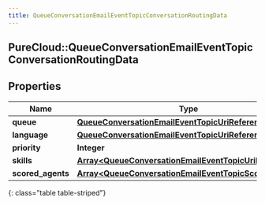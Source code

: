```yaml
---
title: QueueConversationEmailEventTopicConversationRoutingData
---
```

## PureCloud::QueueConversationEmailEventTopicConversationRoutingData

## Properties

|Name | Type | Description | Notes|
|------------ | ------------- | ------------- | -------------|
| **queue** | [**QueueConversationEmailEventTopicUriReference**](QueueConversationEmailEventTopicUriReference.html) |  | [optional] |
| **language** | [**QueueConversationEmailEventTopicUriReference**](QueueConversationEmailEventTopicUriReference.html) |  | [optional] |
| **priority** | **Integer** |  | [optional] |
| **skills** | [**Array&lt;QueueConversationEmailEventTopicUriReference&gt;**](QueueConversationEmailEventTopicUriReference.html) |  | [optional] |
| **scored_agents** | [**Array&lt;QueueConversationEmailEventTopicScoredAgent&gt;**](QueueConversationEmailEventTopicScoredAgent.html) |  | [optional] |
{: class="table table-striped"}


